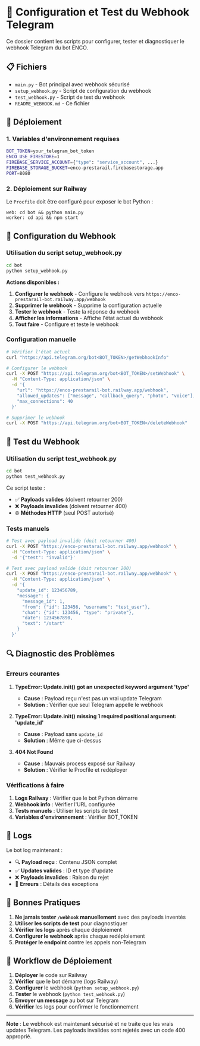 # 🔧 Configuration et Test du Webhook Telegram

Ce dossier contient les scripts pour configurer, tester et diagnostiquer le webhook Telegram du bot ENCO.

## 📋 Fichiers

- `main.py` - Bot principal avec webhook sécurisé
- `setup_webhook.py` - Script de configuration du webhook
- `test_webhook.py` - Script de test du webhook
- `README_WEBHOOK.md` - Ce fichier

## 🚀 Déploiement

### 1. Variables d'environnement requises

```bash
BOT_TOKEN=your_telegram_bot_token
ENCO_USE_FIRESTORE=1
FIREBASE_SERVICE_ACCOUNT={"type": "service_account", ...}
FIREBASE_STORAGE_BUCKET=enco-prestarail.firebasestorage.app
PORT=8080
```

### 2. Déploiement sur Railway

Le `Procfile` doit être configuré pour exposer le bot Python :

```
web: cd bot && python main.py
worker: cd api && npm start
```

## 🔧 Configuration du Webhook

### Utilisation du script setup_webhook.py

```bash
cd bot
python setup_webhook.py
```

**Actions disponibles :**
1. **Configurer le webhook** - Configure le webhook vers `https://enco-prestarail-bot.railway.app/webhook`
2. **Supprimer le webhook** - Supprime la configuration actuelle
3. **Tester le webhook** - Teste la réponse du webhook
4. **Afficher les informations** - Affiche l'état actuel du webhook
5. **Tout faire** - Configure et teste le webhook

### Configuration manuelle

```bash
# Vérifier l'état actuel
curl "https://api.telegram.org/bot<BOT_TOKEN>/getWebhookInfo"

# Configurer le webhook
curl -X POST "https://api.telegram.org/bot<BOT_TOKEN>/setWebhook" \
  -H "Content-Type: application/json" \
  -d '{
    "url": "https://enco-prestarail-bot.railway.app/webhook",
    "allowed_updates": ["message", "callback_query", "photo", "voice"],
    "max_connections": 40
  }'

# Supprimer le webhook
curl -X POST "https://api.telegram.org/bot<BOT_TOKEN>/deleteWebhook"
```

## 🧪 Test du Webhook

### Utilisation du script test_webhook.py

```bash
cd bot
python test_webhook.py
```

Ce script teste :
- ✅ **Payloads valides** (doivent retourner 200)
- ❌ **Payloads invalides** (doivent retourner 400)
- 🌐 **Méthodes HTTP** (seul POST autorisé)

### Tests manuels

```bash
# Test avec payload invalide (doit retourner 400)
curl -X POST "https://enco-prestarail-bot.railway.app/webhook" \
  -H "Content-Type: application/json" \
  -d '{"test": "invalid"}'

# Test avec payload valide (doit retourner 200)
curl -X POST "https://enco-prestarail-bot.railway.app/webhook" \
  -H "Content-Type: application/json" \
  -d '{
    "update_id": 123456789,
    "message": {
      "message_id": 1,
      "from": {"id": 123456, "username": "test_user"},
      "chat": {"id": 123456, "type": "private"},
      "date": 1234567890,
      "text": "/start"
    }
  }'
```

## 🔍 Diagnostic des Problèmes

### Erreurs courantes

1. **TypeError: Update.__init__() got an unexpected keyword argument 'type'**
   - **Cause** : Payload reçu n'est pas un vrai update Telegram
   - **Solution** : Vérifier que seul Telegram appelle le webhook

2. **TypeError: Update.__init__() missing 1 required positional argument: 'update_id'**
   - **Cause** : Payload sans `update_id`
   - **Solution** : Même que ci-dessus

3. **404 Not Found**
   - **Cause** : Mauvais process exposé sur Railway
   - **Solution** : Vérifier le Procfile et redéployer

### Vérifications à faire

1. **Logs Railway** : Vérifier que le bot Python démarre
2. **Webhook info** : Vérifier l'URL configurée
3. **Tests manuels** : Utiliser les scripts de test
4. **Variables d'environnement** : Vérifier BOT_TOKEN

## 📝 Logs

Le bot log maintenant :
- 🔍 **Payload reçu** : Contenu JSON complet
- ✅ **Updates valides** : ID et type d'update
- ❌ **Payloads invalides** : Raison du rejet
- 🚨 **Erreurs** : Détails des exceptions

## 🎯 Bonnes Pratiques

1. **Ne jamais tester `/webhook` manuellement** avec des payloads inventés
2. **Utiliser les scripts de test** pour diagnostiquer
3. **Vérifier les logs** après chaque déploiement
4. **Configurer le webhook** après chaque redéploiement
5. **Protéger le endpoint** contre les appels non-Telegram

## 🔄 Workflow de Déploiement

1. **Déployer** le code sur Railway
2. **Vérifier** que le bot démarre (logs Railway)
3. **Configurer** le webhook (`python setup_webhook.py`)
4. **Tester** le webhook (`python test_webhook.py`)
5. **Envoyer un message** au bot sur Telegram
6. **Vérifier** les logs pour confirmer le fonctionnement

---

**Note** : Le webhook est maintenant sécurisé et ne traite que les vrais updates Telegram. Les payloads invalides sont rejetés avec un code 400 approprié. 